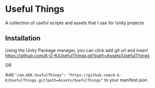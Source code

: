 # Useful Things

A collection of useful scripts and assets that I use for Unity projects

## Installation

Using the Unity Package manager, you can click add git url and insert https://github.com/A-G-K/UsefulThings.git?path=Assets/UsefulThings

OR

Add `"com.AGK.UsefulThings": "https://github.com/A-G-K/UsefulThings.git?path=Assets/UsefulThings"` to your manifest.json
